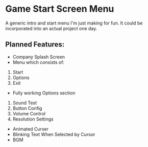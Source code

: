 # Game Start Screen Menu
A generic intro and start menu I'm just making for fun.
It could be incorporated into an actual project one day.

## Planned Features:
* Company Splash Screen
* Menu which consists of:
 1. Start
 2. Options
 3. Exit
* Fully working Options section
 1. Sound Test
 2. Button Config
 3. Volume Control
 4. Resolution Settings
* Animated Curser
* Blinking Text When Selected by Cursor
* BGM
